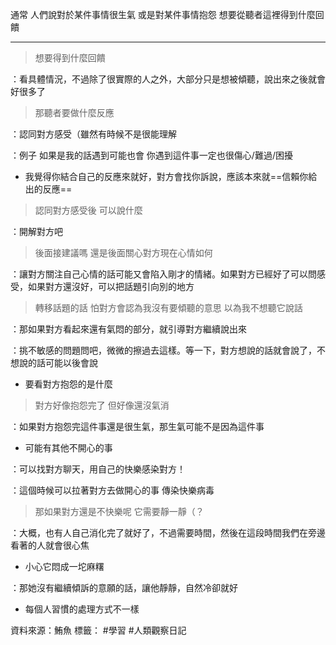 通常
人們說對於某件事情很生氣
或是對某件事情抱怨
想要從聽者這裡得到什麼回饋
***
>想要得到什麼回饋

：看具體情況，不過除了很實際的人之外，大部分只是想被傾聽，說出來之後就會好很多了

>那聽者要做什麼反應

：認同對方感受（雖然有時候不是很能理解

：例子
如果是我的話遇到可能也會
你遇到這件事一定也很傷心/難過/困擾

- 我覺得你結合自己的反應來就好，對方會找你訴說，應該本來就==信賴你給出的反應==

>認同對方感受後 可以說什麼

：開解對方吧

>後面接建議嗎
   還是後面關心對方現在心情如何

：讓對方關注自己心情的話可能又會陷入剛才的情緒。如果對方已經好了可以問感受，如果對方還沒好，可以把話題引向別的地方

>轉移話題的話
>怕對方會認為我沒有要傾聽的意思
>以為我不想聽它說話

：那如果對方看起來還有氣悶的部分，就引導對方繼續說出來

：挑不敏感的問題問吧，微微的擦過去這樣。等一下，對方想說的話就會說了，不想說的話可能以後會說

- 要看對方抱怨的是什麼

>對方好像抱怨完了
>但好像還沒氣消

：如果對方抱怨完這件事還是很生氣，那生氣可能不是因為這件事

- 可能有其他不開心的事

：可以找對方聊天，用自己的快樂感染對方！

：這個時候可以拉著對方去做開心的事
   傳染快樂病毒

>那如果對方還是不快樂呢
>它需要靜一靜（？

：大概，也有人自己消化完了就好了，不過需要時間，然後在這段時間我們在旁邊看著的人就會很心焦

- 小心它悶成一坨麻糬

：那她沒有繼續傾訴的意願的話，讓他靜靜，自然冷卻就好

- 每個人習慣的處理方式不一樣


資料來源：鮪魚
標籤： #學習 #人類觀察日記 